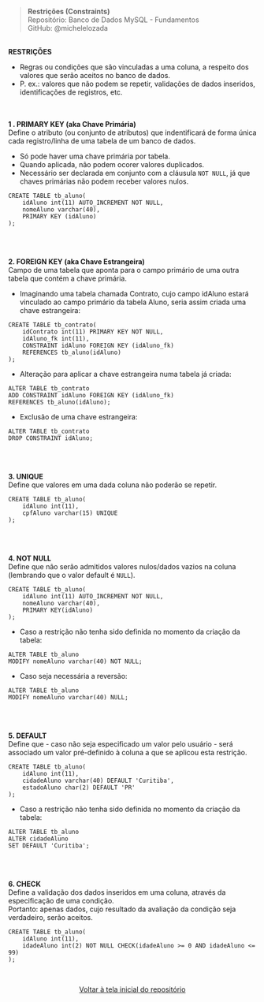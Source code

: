 > **Restrições (Constraints)**     
> Repositório: Banco de Dados MySQL - Fundamentos  
> GitHub: @michelelozada
&nbsp;
     
&nbsp;     
**RESTRIÇÕES**    

* Regras ou condições que são vinculadas a uma coluna, a respeito dos valores que serão aceitos no banco de dados.
* P. ex.: valores que não podem se repetir, validações de dados inseridos, identificações de registros, etc.  
&nbsp;
     
&nbsp;      
**1 . PRIMARY KEY (aka Chave Primária)**  
Define o atributo (ou conjunto de atributos) que indentificará de forma única cada registro/linha de uma tabela de um banco de dados.  
* Só pode haver uma chave primária por tabela.
* Quando aplicada, não podem ocorer valores duplicados.
* Necessário ser declarada em conjunto com a cláusula `NOT NULL`, já que chaves primárias não podem receber valores nulos.
```mysql
CREATE TABLE tb_aluno(
    idAluno int(11) AUTO_INCREMENT NOT NULL,
    nomeAluno varchar(40),
    PRIMARY KEY (idAluno)
);
```
&nbsp;
     
&nbsp;    
**2. FOREIGN KEY (aka Chave Estrangeira)**  
Campo de uma tabela que aponta para o campo primário de uma outra tabela que contém a chave primária.  
* Imaginando uma tabela chamada Contrato, cujo campo idAluno estará vinculado ao campo primário da tabela Aluno, seria assim criada uma chave estrangeira:
```mysql
CREATE TABLE tb_contrato(
    idContrato int(11) PRIMARY KEY NOT NULL,
    idAluno_fk int(11),
    CONSTRAINT idAluno FOREIGN KEY (idAluno_fk) 
    REFERENCES tb_aluno(idAluno)
);
```
* Alteração para aplicar a chave estrangeira numa tabela já criada:
```mysql
ALTER TABLE tb_contrato 
ADD CONSTRAINT idAluno FOREIGN KEY (idAluno_fk) 
REFERENCES tb_aluno(idAluno);
```
* Exclusão de uma chave estrangeira:
```mysql
ALTER TABLE tb_contrato 
DROP CONSTRAINT idAluno;
```
&nbsp;
     
&nbsp;    
**3. UNIQUE**  
Define que valores em uma dada coluna não poderão se repetir.
```mysql
CREATE TABLE tb_aluno(
    idAluno int(11),
    cpfAluno varchar(15) UNIQUE
);
```	
&nbsp;
     
&nbsp;          
**4. NOT NULL**  
Define que não serão admitidos valores nulos/dados vazios na coluna (lembrando que o valor default é `NULL`).
```mysql
CREATE TABLE tb_aluno(
    idAluno int(11) AUTO_INCREMENT NOT NULL,
    nomeAluno varchar(40),
    PRIMARY KEY(idAluno)
);
```
* Caso a restrição não tenha sido definida no momento da criação da tabela:
```mysql
ALTER TABLE tb_aluno 
MODIFY nomeAluno varchar(40) NOT NULL;
```
* Caso seja necessária a reversão:
```mysql
ALTER TABLE tb_aluno 
MODIFY nomeAluno varchar(40) NULL;
```
&nbsp;
     
&nbsp;     
**5. DEFAULT**  
Define que - caso não seja especificado um valor pelo usuário - será associado um valor pré-definido à coluna a que se aplicou esta restrição.
```mysql
CREATE TABLE tb_aluno(
    idAluno int(11),
    cidadeAluno varchar(40) DEFAULT 'Curitiba',
    estadoAluno char(2) DEFAULT 'PR'
);
```
* Caso a restrição não tenha sido definida no momento da criação da tabela:
```mysql
ALTER TABLE tb_aluno 
ALTER cidadeAluno 
SET DEFAULT 'Curitiba';
```
&nbsp;
     
&nbsp;         
**6. CHECK**  
Define a validação dos dados inseridos em uma coluna, através da especificação de uma condição.  
Portanto: apenas dados, cujo resultado da avaliação da condição seja verdadeiro, serão aceitos.
```mysql
CREATE TABLE tb_aluno(
    idAluno int(11),
    idadeAluno int(2) NOT NULL CHECK(idadeAluno >= 0 AND idadeAluno <= 99)
);
```

&nbsp;    

<div align="center">
<a href="https://github.com/michelelozada/Banco-de-Dados-MySQL-Fundamentos">Voltar à tela inicial do repositório</a>
</div>